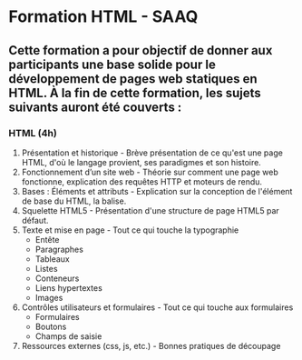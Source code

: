 # Formation HTML - SAAQ
## Cette formation a pour objectif de donner aux participants une base solide pour le développement de pages web statiques en HTML. À la fin de cette formation, les sujets suivants auront été couverts :

### HTML (4h)
1. Présentation et historique - Brève présentation de ce qu'est une page HTML, d'où le langage provient, ses paradigmes et son histoire.
2. Fonctionnement d’un site web - Théorie sur comment une page web fonctionne, explication des requêtes HTTP et moteurs de rendu.
3. Bases : Éléments et attributs - Explication sur la conception de l'élément de base du HTML, la balise.
4. Squelette HTML5 - Présentation d'une structure de page HTML5 par défaut.
5. Texte et mise en page - Tout ce qui touche la typographie
   * Entête
   * Paragraphes
   * Tableaux
   * Listes
   * Conteneurs
   * Liens hypertextes
   * Images
6. Contrôles utilisateurs et formulaires - Tout ce qui touche aux formulaires
   * Formulaires
   * Boutons
   * Champs de saisie
7. Ressources externes (css, js, etc.) - Bonnes pratiques de découpage
